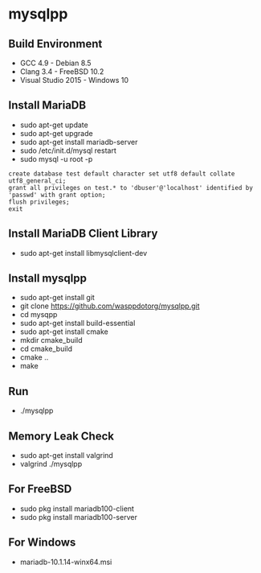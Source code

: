 
mysqlpp
=======

Build Environment
-----------------
* GCC 4.9 - Debian 8.5
* Clang 3.4 - FreeBSD 10.2
* Visual Studio 2015 - Windows 10

Install MariaDB
---------------
* sudo apt-get update
* sudo apt-get upgrade
* sudo apt-get install mariadb-server
* sudo /etc/init.d/mysql restart
* sudo mysql -u root -p
```
create database test default character set utf8 default collate utf8_general_ci;
grant all privileges on test.* to 'dbuser'@'localhost' identified by 'passwd' with grant option;
flush privileges;
exit
```

Install MariaDB Client Library
------------------------------
* sudo apt-get install libmysqlclient-dev

Install mysqlpp
---------------
* sudo apt-get install git
* git clone https://github.com/wasppdotorg/mysqlpp.git
* cd mysqpp
* sudo apt-get install build-essential
* sudo apt-get install cmake
* mkdir cmake_build
* cd cmake_build
* cmake ..
* make

Run
---
* ./mysqlpp

Memory Leak Check
-----------------
* sudo apt-get install valgrind
* valgrind ./mysqlpp

For FreeBSD
-----------
* sudo pkg install mariadb100-client
* sudo pkg install mariadb100-server

For Windows
-----------
* mariadb-10.1.14-winx64.msi

